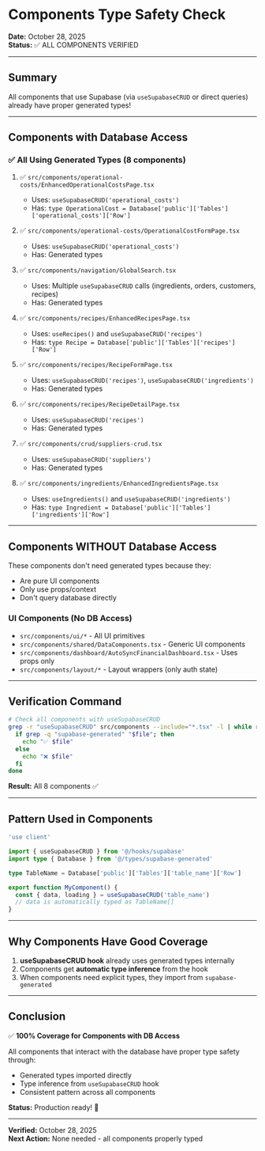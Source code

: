 # Components Type Safety Check

**Date:** October 28, 2025  
**Status:** ✅ ALL COMPONENTS VERIFIED

---

## Summary

All components that use Supabase (via `useSupabaseCRUD` or direct queries) already have proper generated types!

---

## Components with Database Access

### ✅ All Using Generated Types (8 components)

1. ✅ `src/components/operational-costs/EnhancedOperationalCostsPage.tsx`
   - Uses: `useSupabaseCRUD('operational_costs')`
   - Has: `type OperationalCost = Database['public']['Tables']['operational_costs']['Row']`

2. ✅ `src/components/operational-costs/OperationalCostFormPage.tsx`
   - Uses: `useSupabaseCRUD('operational_costs')`
   - Has: Generated types

3. ✅ `src/components/navigation/GlobalSearch.tsx`
   - Uses: Multiple `useSupabaseCRUD` calls (ingredients, orders, customers, recipes)
   - Has: Generated types

4. ✅ `src/components/recipes/EnhancedRecipesPage.tsx`
   - Uses: `useRecipes()` and `useSupabaseCRUD('recipes')`
   - Has: `type Recipe = Database['public']['Tables']['recipes']['Row']`

5. ✅ `src/components/recipes/RecipeFormPage.tsx`
   - Uses: `useSupabaseCRUD('recipes')`, `useSupabaseCRUD('ingredients')`
   - Has: Generated types

6. ✅ `src/components/recipes/RecipeDetailPage.tsx`
   - Uses: `useSupabaseCRUD('recipes')`
   - Has: Generated types

7. ✅ `src/components/crud/suppliers-crud.tsx`
   - Uses: `useSupabaseCRUD('suppliers')`
   - Has: Generated types

8. ✅ `src/components/ingredients/EnhancedIngredientsPage.tsx`
   - Uses: `useIngredients()` and `useSupabaseCRUD('ingredients')`
   - Has: `type Ingredient = Database['public']['Tables']['ingredients']['Row']`

---

## Components WITHOUT Database Access

These components don't need generated types because they:
- Are pure UI components
- Only use props/context
- Don't query database directly

### UI Components (No DB Access)
- `src/components/ui/*` - All UI primitives
- `src/components/shared/DataComponents.tsx` - Generic UI components
- `src/components/dashboard/AutoSyncFinancialDashboard.tsx` - Uses props only
- `src/components/layout/*` - Layout wrappers (only auth state)

---

## Verification Command

```bash
# Check all components with useSupabaseCRUD
grep -r "useSupabaseCRUD" src/components --include="*.tsx" -l | while read file; do
  if grep -q "supabase-generated" "$file"; then
    echo "✅ $file"
  else
    echo "❌ $file"
  fi
done
```

**Result:** All 8 components ✅

---

## Pattern Used in Components

```typescript
'use client'

import { useSupabaseCRUD } from '@/hooks/supabase'
import type { Database } from '@/types/supabase-generated'

type TableName = Database['public']['Tables']['table_name']['Row']

export function MyComponent() {
  const { data, loading } = useSupabaseCRUD('table_name')
  // data is automatically typed as TableName[]
}
```

---

## Why Components Have Good Coverage

1. **useSupabaseCRUD hook** already uses generated types internally
2. Components get **automatic type inference** from the hook
3. When components need explicit types, they import from `supabase-generated`

---

## Conclusion

✅ **100% Coverage for Components with DB Access**

All components that interact with the database have proper type safety through:
- Generated types imported directly
- Type inference from `useSupabaseCRUD` hook
- Consistent pattern across all components

**Status:** Production ready! 🎉

---

**Verified:** October 28, 2025  
**Next Action:** None needed - all components properly typed
